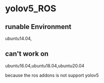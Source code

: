 # yolov5_ROS
## runable Environment
ubuntu14.04, 

## can't work on 
ubuntu16.04,ubuntu18.04,ubuntu20.04

because the ros addons is not support yolov5
